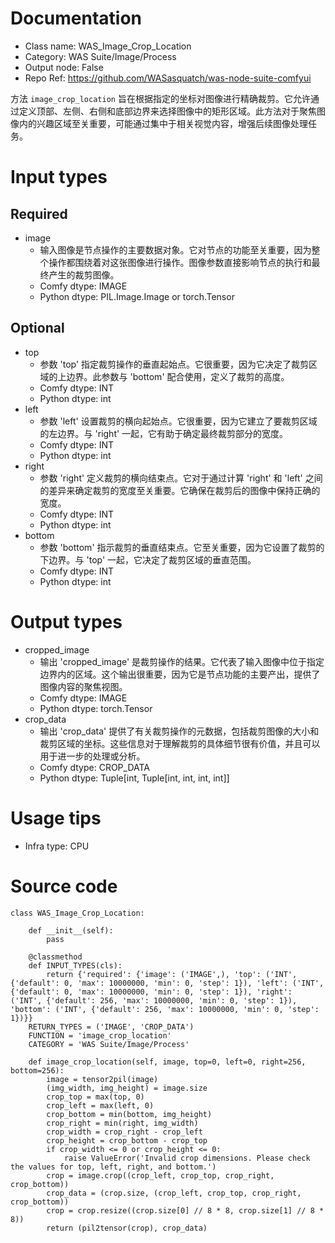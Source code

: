 # Documentation
- Class name: WAS_Image_Crop_Location
- Category: WAS Suite/Image/Process
- Output node: False
- Repo Ref: https://github.com/WASasquatch/was-node-suite-comfyui

方法 `image_crop_location` 旨在根据指定的坐标对图像进行精确裁剪。它允许通过定义顶部、左侧、右侧和底部边界来选择图像中的矩形区域。此方法对于聚焦图像内的兴趣区域至关重要，可能通过集中于相关视觉内容，增强后续图像处理任务。

# Input types
## Required
- image
    - 输入图像是节点操作的主要数据对象。它对节点的功能至关重要，因为整个操作都围绕着对这张图像进行操作。图像参数直接影响节点的执行和最终产生的裁剪图像。
    - Comfy dtype: IMAGE
    - Python dtype: PIL.Image.Image or torch.Tensor
## Optional
- top
    - 参数 'top' 指定裁剪操作的垂直起始点。它很重要，因为它决定了裁剪区域的上边界。此参数与 'bottom' 配合使用，定义了裁剪的高度。
    - Comfy dtype: INT
    - Python dtype: int
- left
    - 参数 'left' 设置裁剪的横向起始点。它很重要，因为它建立了要裁剪区域的左边界。与 'right' 一起，它有助于确定最终裁剪部分的宽度。
    - Comfy dtype: INT
    - Python dtype: int
- right
    - 参数 'right' 定义裁剪的横向结束点。它对于通过计算 'right' 和 'left' 之间的差异来确定裁剪的宽度至关重要。它确保在裁剪后的图像中保持正确的宽度。
    - Comfy dtype: INT
    - Python dtype: int
- bottom
    - 参数 'bottom' 指示裁剪的垂直结束点。它至关重要，因为它设置了裁剪的下边界。与 'top' 一起，它决定了裁剪区域的垂直范围。
    - Comfy dtype: INT
    - Python dtype: int

# Output types
- cropped_image
    - 输出 'cropped_image' 是裁剪操作的结果。它代表了输入图像中位于指定边界内的区域。这个输出很重要，因为它是节点功能的主要产出，提供了图像内容的聚焦视图。
    - Comfy dtype: IMAGE
    - Python dtype: torch.Tensor
- crop_data
    - 输出 'crop_data' 提供了有关裁剪操作的元数据，包括裁剪图像的大小和裁剪区域的坐标。这些信息对于理解裁剪的具体细节很有价值，并且可以用于进一步的处理或分析。
    - Comfy dtype: CROP_DATA
    - Python dtype: Tuple[int, Tuple[int, int, int, int]]

# Usage tips
- Infra type: CPU

# Source code
```
class WAS_Image_Crop_Location:

    def __init__(self):
        pass

    @classmethod
    def INPUT_TYPES(cls):
        return {'required': {'image': ('IMAGE',), 'top': ('INT', {'default': 0, 'max': 10000000, 'min': 0, 'step': 1}), 'left': ('INT', {'default': 0, 'max': 10000000, 'min': 0, 'step': 1}), 'right': ('INT', {'default': 256, 'max': 10000000, 'min': 0, 'step': 1}), 'bottom': ('INT', {'default': 256, 'max': 10000000, 'min': 0, 'step': 1})}}
    RETURN_TYPES = ('IMAGE', 'CROP_DATA')
    FUNCTION = 'image_crop_location'
    CATEGORY = 'WAS Suite/Image/Process'

    def image_crop_location(self, image, top=0, left=0, right=256, bottom=256):
        image = tensor2pil(image)
        (img_width, img_height) = image.size
        crop_top = max(top, 0)
        crop_left = max(left, 0)
        crop_bottom = min(bottom, img_height)
        crop_right = min(right, img_width)
        crop_width = crop_right - crop_left
        crop_height = crop_bottom - crop_top
        if crop_width <= 0 or crop_height <= 0:
            raise ValueError('Invalid crop dimensions. Please check the values for top, left, right, and bottom.')
        crop = image.crop((crop_left, crop_top, crop_right, crop_bottom))
        crop_data = (crop.size, (crop_left, crop_top, crop_right, crop_bottom))
        crop = crop.resize((crop.size[0] // 8 * 8, crop.size[1] // 8 * 8))
        return (pil2tensor(crop), crop_data)
```